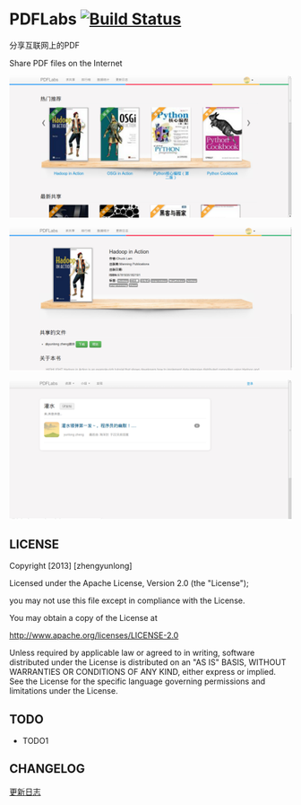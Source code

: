 PDFLabs [![Build Status](https://travis-ci.org/yunlzheng/PDFLabs.png?branch=master)](https://travis-ci.org/yunlzheng/PDFLabs)
=========
分享互联网上的PDF

Share PDF files on the Internet

 ![screenshot](https://github.com/yunlzheng/PDFLabs/raw/master/static/img/home.png)

 ![screenshot](https://github.com/yunlzheng/PDFLabs/raw/master/static/img/book.png)

 ![screenshot](https://github.com/yunlzheng/PDFLabs/raw/master/static/img/group.png)

LICENSE
--------------------

   Copyright [2013] [zhengyunlong]

   Licensed under the Apache License, Version 2.0 (the "License");

   you may not use this file except in compliance with the License.

   You may obtain a copy of the License at

   <a href="http://www.apache.org/licenses/LICENSE-2.0">http://www.apache.org/licenses/LICENSE-2.0</a>

   Unless required by applicable law or agreed to in writing, software
   distributed under the License is distributed on an "AS IS" BASIS,
   WITHOUT WARRANTIES OR CONDITIONS OF ANY KIND, either express or implied.
   See the License for the specific language governing permissions and
   limitations under the License.

TODO
--------------------
*   TODO1


CHANGELOG
--------------------
<a href="http://pdflabs.herokuapp.com/group/logs">更新日志</a>
